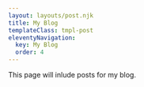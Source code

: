 ```yaml
---
layout: layouts/post.njk
title: My Blog
templateClass: tmpl-post
eleventyNavigation:
  key: My Blog
  order: 4
---
```


This page will inlude posts for my blog.
